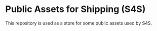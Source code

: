 # Public Assets for Shipping (S4S)

This repository is used as a store for some public assets used by S4S.
